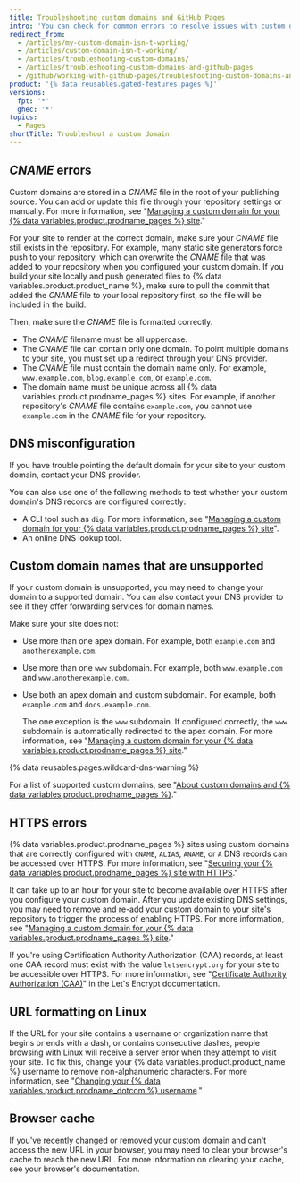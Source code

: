 ```yaml
---
title: Troubleshooting custom domains and GitHub Pages
intro: 'You can check for common errors to resolve issues with custom domains or HTTPS for your {% data variables.product.prodname_pages %} site.'
redirect_from:
  - /articles/my-custom-domain-isn-t-working/
  - /articles/custom-domain-isn-t-working/
  - /articles/troubleshooting-custom-domains/
  - /articles/troubleshooting-custom-domains-and-github-pages
  - /github/working-with-github-pages/troubleshooting-custom-domains-and-github-pages
product: '{% data reusables.gated-features.pages %}'
versions:
  fpt: '*'
  ghec: '*'
topics:
  - Pages
shortTitle: Troubleshoot a custom domain
---
```


## _CNAME_ errors

Custom domains are stored in a _CNAME_ file in the root of your publishing source. You can add or update this file through your repository settings or manually. For more information, see "[Managing a custom domain for your {% data variables.product.prodname_pages %} site](/articles/managing-a-custom-domain-for-your-github-pages-site)."

For your site to render at the correct domain, make sure your _CNAME_ file still exists in the repository. For example, many static site generators force push to your repository, which can overwrite the _CNAME_ file that was added to your repository when you configured your custom domain. If you build your site locally and push generated files to {% data variables.product.product_name %}, make sure to pull the commit that added the _CNAME_ file to your local repository first, so the file will be included in the build.

Then, make sure the _CNAME_ file is formatted correctly.

- The _CNAME_ filename must be all uppercase.
- The _CNAME_ file can contain only one domain. To point multiple domains to your site, you must set up a redirect through your DNS provider.
- The _CNAME_ file must contain the domain name only. For example, `www.example.com`, `blog.example.com`, or `example.com`.
- The domain name must be unique across all {% data variables.product.prodname_pages %} sites. For example, if another repository's _CNAME_ file contains `example.com`, you cannot use `example.com` in the _CNAME_ file for your repository.

## DNS misconfiguration

If you have trouble pointing the default domain for your site to your custom domain, contact your DNS provider.

You can also use one of the following methods to test whether your custom domain's DNS records are configured correctly:

- A CLI tool such as `dig`. For more information, see "[Managing a custom domain for your {% data variables.product.prodname_pages %} site](/articles/managing-a-custom-domain-for-your-github-pages-site)".
- An online DNS lookup tool.

## Custom domain names that are unsupported

If your custom domain is unsupported, you may need to change your domain to a supported domain. You can also contact your DNS provider to see if they offer forwarding services for domain names.

Make sure your site does not:
- Use more than one apex domain. For example, both `example.com` and `anotherexample.com`.
- Use more than one `www` subdomain. For example, both `www.example.com` and `www.anotherexample.com`.
- Use both an apex domain and custom subdomain. For example, both `example.com` and `docs.example.com`.

  The one exception is the `www` subdomain. If configured correctly, the `www` subdomain is automatically redirected to the apex domain. For more information, see "[Managing a custom domain for your {% data variables.product.prodname_pages %} site](/github/working-with-github-pages/managing-a-custom-domain-for-your-github-pages-site#configuring-an-apex-domain)."

{% data reusables.pages.wildcard-dns-warning %}

For a list of supported custom domains, see "[About custom domains and {% data variables.product.prodname_pages %}](/articles/about-custom-domains-and-github-pages/#supported-custom-domains)."

## HTTPS errors

{% data variables.product.prodname_pages %} sites using custom domains that are correctly configured with `CNAME`, `ALIAS`, `ANAME`, or `A` DNS records can be accessed over HTTPS. For more information, see "[Securing your {% data variables.product.prodname_pages %} site with HTTPS](/articles/securing-your-github-pages-site-with-https)."

It can take up to an hour for your site to become available over HTTPS after you configure your custom domain. After you update existing DNS settings, you may need to remove and re-add your custom domain to your site's repository to trigger the process of enabling HTTPS. For more information, see "[Managing a custom domain for your {% data variables.product.prodname_pages %} site](/articles/managing-a-custom-domain-for-your-github-pages-site)."

If you're using Certification Authority Authorization (CAA) records, at least one CAA record must exist with the value `letsencrypt.org` for your site to be accessible over HTTPS. For more information, see "[Certificate Authority Authorization (CAA)](https://letsencrypt.org/docs/caa/)" in the Let's Encrypt documentation.

## URL formatting on Linux

If the URL for your site contains a username or organization name that begins or ends with a dash, or contains consecutive dashes, people browsing with Linux will receive a server error when they attempt to visit your site. To fix this, change your {% data variables.product.product_name %} username to remove non-alphanumeric characters. For more information, see "[Changing your {% data variables.product.prodname_dotcom %} username](/articles/changing-your-github-username/)."

## Browser cache

If you've recently changed or removed your custom domain and can't access the new URL in your browser, you may need to clear your browser's cache to reach the new URL. For more information on clearing your cache, see your browser's documentation.
